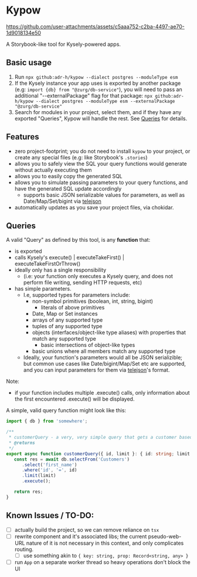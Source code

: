 # Kypow

https://github.com/user-attachments/assets/c5aaa752-c2ba-4497-ae70-1d9018134e50



A Storybook-like tool for Kysely-powered apps.

## Basic usage

1. Run `npx github:adr-h/kypow --dialect postgres --moduleType esm`
2. If the Kysely instance your app uses is exported by another package (e.g: `import {db} from "@zurg/db-service"`), you will need to pass an additional "--externalPackage" flag for that package: `npx github:adr-h/kypow --dialect postgres --moduleType esm --externalPackage "@zurg/db-service"`
3. Search for modules in your project, select them, and if they have any exported "Queries", Kypow will handle the rest. See [Queries](#queries) for details.

## Features
- zero project-footprint; you do not need to install `kypow` to your project, or create any special files (e.g: like Storybook's `.stories`)
- allows you to safely view the SQL your query functions would generate without actually executing them
- allows you to easily copy the generated SQL
- allows you to simulate passing parameters to your query functions, and have the generated SQL update accordingly
  - supports basic JSON serializable values for parameters, as well as Date/Map/Set/bigint via [telejson](https://www.npmjs.com/package/telejson)
- automatically updates as you save your project files, via chokidar.

## Queries
A valid "Query" as defined by this tool, is any **function** that:
   - is exported
   - calls Kysely's execute() | executeTakeFirst() | executeTakeFirstOrThrow()
   - ideally only has a single responsibility
     - (i.e: your function only executes a Kysely query, and does not perform file writing, sending HTTP requests, etc)
   - has simple parameters.
     - I.e, supported types for parameters include:
       - non-symbol primitives (boolean, int, string, bigint)
         - literals of above primitives
       - Date, Map or Set instances
       - arrays of any supported type
       - tuples of any supported type
       - objects (interfaces/object-like type aliases) with properties that match any supported type
         - basic intersections of object-like types
       - basic unions where all members match any supported type
     - Ideally, your function's parameters would all be JSON serializible; but common use cases like Date/bigint/Map/Set etc are supported, and you can input parameters for them via [telejson](https://www.npmjs.com/package/telejson)'s format.

Note:
- if your function includes multiple .execute() calls, only information about the first encountered .execute() will be displayed.

A simple, valid query function might look like this:
```typescript
import { db } from 'somewhere';

/**
 * customerQuery - a very, very simple query that gets a customer based on their ID.
 * @returns
 */
export async function customerQuery({ id, limit }: { id: string; limit: number}) {
   const res = await db.selectFrom('Customers')
      .select('first_name')
      .where('id', '=', id)
      .limit(limit)
      .execute();

   return res;
}
```


## Known Issues / TO-DO:
- [ ] actually build the project, so we can remove reliance on `tsx`
- [ ] rewrite <Router> component and it's associated libs; the current pseudo-web-URL nature of it is not necessary in this context, and only complicates routing.
  - [ ] use something akin to `{ key: string, prop: Record<string, any> }`
- [ ] run `App` on a separate worker thread so heavy operations don't block the UI
